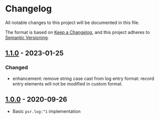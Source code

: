 # Changelog

All notable changes to this project will be documented in this file.

The format is based on [Keep a Changelog](https://keepachangelog.com/en/1.0.0/),
and this project adheres to [Semantic Versioning](https://semver.org/spec/v2.0.0.html).

## [1.1.0] - 2023-01-25
### Changed

- enhancement: remove string case cast from log entry format:
  record entry elements will not be modified in custom format.

## [1.0.0] - 2020-09-26

- Basic `psr.log:^1` implementation

[1.1.0]: https://github.com/md-py/md.log/releases/tag/1.1.0
[1.0.0]: https://github.com/md-py/md.log/releases/tag/1.0.0

